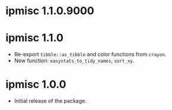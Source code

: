 # ipmisc 1.1.0.9000

# ipmisc 1.1.0

  - Re-export `tibble::as_tibble` and color functions from `crayon`.
  - New function: `easystats_to_tidy_names`, `sort_xy`.

# ipmisc 1.0.0

  - Initial release of the package.
